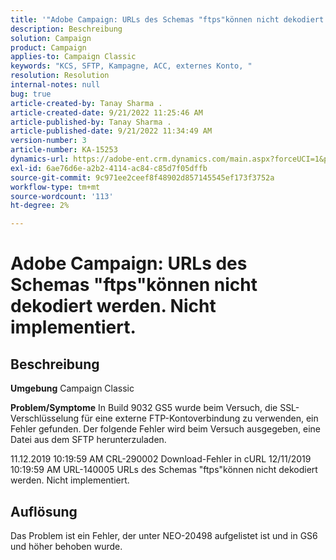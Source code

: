 ```yaml
---
title: '"Adobe Campaign: URLs des Schemas "ftps"können nicht dekodiert werden. Nicht implementiert."'
description: Beschreibung
solution: Campaign
product: Campaign
applies-to: Campaign Classic
keywords: "KCS, SFTP, Kampagne, ACC, externes Konto, "
resolution: Resolution
internal-notes: null
bug: true
article-created-by: Tanay Sharma .
article-created-date: 9/21/2022 11:25:46 AM
article-published-by: Tanay Sharma .
article-published-date: 9/21/2022 11:34:49 AM
version-number: 3
article-number: KA-15253
dynamics-url: https://adobe-ent.crm.dynamics.com/main.aspx?forceUCI=1&pagetype=entityrecord&etn=knowledgearticle&id=6ac94522-a039-ed11-9db1-002248086735
exl-id: 6ae76d6e-a2b2-4114-ac84-c85d7f05dffb
source-git-commit: 9c971ee2ceef8f48902d857145545ef173f3752a
workflow-type: tm+mt
source-wordcount: '113'
ht-degree: 2%

---
```


# Adobe Campaign: URLs des Schemas &quot;ftps&quot;können nicht dekodiert werden. Nicht implementiert.

## Beschreibung

<b>Umgebung</b>
Campaign Classic


<b>Problem/Symptome</b>
In Build 9032 GS5 wurde beim Versuch, die SSL-Verschlüsselung für eine externe FTP-Kontoverbindung zu verwenden, ein Fehler gefunden. Der folgende Fehler wird beim Versuch ausgegeben, eine Datei aus dem SFTP herunterzuladen.

11.12.2019 10:19:59 AM CRL-290002 Download-Fehler in cURL 12/11/2019 10:19:59 AM URL-140005 URLs des Schemas &quot;ftps&quot;können nicht dekodiert werden. Nicht implementiert.




## Auflösung


Das Problem ist ein Fehler, der unter NEO-20498 aufgelistet ist und in GS6 und höher behoben wurde.
